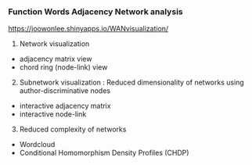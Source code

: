 ### Function Words Adjacency Network analysis

https://joowonlee.shinyapps.io/WANvisualization/

1. Network visualization 

  - adjacency matrix view
  - chord ring (node-link) view
  
2. Subnetwork visualization : Reduced dimensionality of networks using author-discriminative nodes

  - interactive adjacency matrix
  - interactive node-link

3. Reduced complexity of networks

  - Wordcloud
  - Conditional Homomorphism Density Profiles (CHDP)
